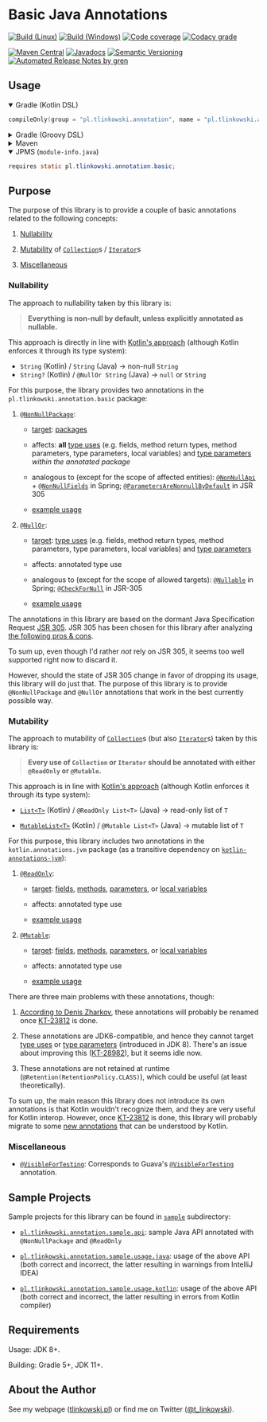 # Basic Java Annotations

[![Build (Linux)](https://img.shields.io/travis/com/tlinkowski/basic-annotations/master?logo=linux)](https://travis-ci.com/tlinkowski/basic-annotations)
[![Build (Windows)](https://img.shields.io/appveyor/ci/tlinkowski/basic-annotations/master?logo=windows)](https://ci.appveyor.com/project/tlinkowski/basic-annotations/branch/master)
[![Code coverage](https://img.shields.io/codecov/c/github/tlinkowski/basic-annotations)](https://codecov.io/gh/tlinkowski/basic-annotations)
[![Codacy grade](https://img.shields.io/codacy/grade/00dfb34300b94e76b791732690fe8548)](https://app.codacy.com/project/tlinkowski/basic-annotations/dashboard)

[![Maven Central](https://img.shields.io/maven-central/v/pl.tlinkowski.annotation/pl.tlinkowski.annotation.basic?label=Maven%20Central)](https://search.maven.org/search?q=g:pl.tlinkowski.annotation)
[![Javadocs](https://javadoc.io/badge/pl.tlinkowski.annotation/pl.tlinkowski.annotation.basic.svg?color=blue)](https://javadoc.io/doc/pl.tlinkowski.annotation/pl.tlinkowski.annotation.basic)
[![Semantic Versioning](https://img.shields.io/badge/-semantic%20versioning-333333)](https://semver.org/)
[![Automated Release Notes by gren](https://img.shields.io/badge/%F0%9F%A4%96-release%20notes-00B2EE)](https://github-tools.github.io/github-release-notes/)

## Usage

<details open>
<summary>Gradle (Kotlin DSL)</summary>

```kotlin
compileOnly(group = "pl.tlinkowski.annotation", name = "pl.tlinkowski.annotation.basic", version = "x.y.z")
```

</details>

<details>
<summary>Gradle (Groovy DSL)</summary>

```groovy
compileOnly group: 'pl.tlinkowski.annotation', name: 'pl.tlinkowski.annotation.basic', version: 'x.y.z'
```

</details>

<details>
<summary>Maven</summary>

```xml
<dependency>
  <groupId>pl.tlinkowski.annotation</groupId>
  <artifactId>pl.tlinkowski.annotation.basic</artifactId>
  <version>x.y.z</version>
  <scope>provided</scope>
</dependency>
```

</details>

<details open>
<summary>JPMS (<code>module-info.java</code>)</summary>

```java
requires static pl.tlinkowski.annotation.basic;
```

</details>

## Purpose

The purpose of this library is to provide a couple of basic annotations related to the following concepts:

1.  [Nullability](#nullability)

2.  [Mutability](#mutability) of
    [`Collection`](https://docs.oracle.com/en/java/javase/11/docs/api/java.base/java/util/Collection.html)s /
    [`Iterator`](https://docs.oracle.com/en/java/javase/11/docs/api/java.base/java/util/Iterator.html)s

3.  [Miscellaneous](#miscellaneous)

### Nullability

The approach to nullability taken by this library is:

> **Everything is non-null by default, unless explicitly annotated as nullable.**

This approach is directly in line with [Kotlin's approach](https://kotlinlang.org/docs/reference/null-safety.html)
(although Kotlin enforces it through its type system):

-   `String` (Kotlin) / `String` (Java) → non-null `String`
-   `String?` (Kotlin) / `@NullOr String` (Java) → `null` or `String`

For this purpose, the library provides two annotations in the `pl.tlinkowski.annotation.basic` package:

1.  [`@NonNullPackage`](subprojects/pl.tlinkowski.annotation.basic/src/main/java/pl/tlinkowski/annotation/basic/NonNullPackage.java):

    -   [target](https://docs.oracle.com/en/java/javase/11/docs/api/java.base/java/lang/annotation/Target.html):
        [packages](https://docs.oracle.com/en/java/javase/11/docs/api/java.base/java/lang/annotation/ElementType.html#PACKAGE)

    -   affects: **all** [type uses](https://docs.oracle.com/en/java/javase/11/docs/api/java.base/java/lang/annotation/ElementType.html#TYPE_USE)
        (e.g. fields, method return types, method parameters, type parameters, local variables) and
        [type parameters](https://docs.oracle.com/en/java/javase/11/docs/api/java.base/java/lang/annotation/ElementType.html#TYPE_PARAMETER)
        *within the annotated package*

    -   analogous to (except for the scope of affected entities):
        [`@NonNullApi`](https://docs.spring.io/spring/docs/current/javadoc-api/org/springframework/lang/NonNullApi.html) + 
        [`@NonNullFields`](https://docs.spring.io/spring/docs/current/javadoc-api/org/springframework/lang/NonNullFields.html)
        in Spring;
        [`@ParametersAreNonnullByDefault`](https://static.javadoc.io/com.google.code.findbugs/jsr305/3.0.2/javax/annotation/ParametersAreNonnullByDefault.html)
        in JSR 305

    -   [example usage](subprojects/sample-java-api/src/main/java/pl/tlinkowski/sample/api/annotated/nullability/package-info.java#L21-L24)

2.  [`@NullOr`](subprojects/pl.tlinkowski.annotation.basic/src/main/java/pl/tlinkowski/annotation/basic/NullOr.java):

    -   [target](https://docs.oracle.com/en/java/javase/11/docs/api/java.base/java/lang/annotation/Target.html):
        [type uses](https://docs.oracle.com/en/java/javase/11/docs/api/java.base/java/lang/annotation/ElementType.html#TYPE_USE)
        (e.g. fields, method return types, method parameters, type parameters, local variables) and
        [type parameters](https://docs.oracle.com/en/java/javase/11/docs/api/java.base/java/lang/annotation/ElementType.html#TYPE_PARAMETER)

    -   affects: annotated type use

    -   analogous to (except for the scope of allowed targets):
        [`@Nullable`](https://docs.spring.io/spring/docs/current/javadoc-api/org/springframework/lang/Nullable.html)
        in Spring;
        [`@CheckForNull`](https://static.javadoc.io/com.google.code.findbugs/jsr305/3.0.2/javax/annotation/CheckForNull.html)
        in JSR-305

    -   [example usage](subprojects/sample-java-api/src/main/java/pl/tlinkowski/sample/api/annotated/nullability/NullabilityAnnotatedSample.java#L33-L41)

The annotations in this library are based on the dormant Java Specification Request 
[JSR 305](https://jcp.org/en/jsr/detail?id=305). JSR 305 has been chosen for this library after analyzing
[the following pros & cons](https://blog.tlinkowski.pl/2019/when-to-use-jsr-305-for-nullability-in-java#assessment-of-jsr-305).

To sum up, even though I'd rather *not* rely on JSR 305, it seems too well supported right now to discard it.

However, should the state of JSR 305 change in favor of dropping its usage, this library will do just that. The purpose
of this library is to provide `@NonNullPackage` and `@NullOr` annotations that work in the best currently 
possible way.

### Mutability

The approach to mutability of [`Collection`](https://docs.oracle.com/en/java/javase/11/docs/api/java.base/java/util/Collection.html)s
(but also [`Iterator`](https://docs.oracle.com/en/java/javase/11/docs/api/java.base/java/util/Iterator.html)s)
taken by this library is:

> **Every use of `Collection` or `Iterator` should be annotated with either `@ReadOnly` or `@Mutable`.**

This approach is in line with [Kotlin's approach](https://kotlinlang.org/docs/reference/collections.html)
(although Kotlin enforces it through its type system):

-   [`List<T>`](https://kotlinlang.org/api/latest/jvm/stdlib/kotlin.collections/-list/index.html) (Kotlin)
    / `@ReadOnly List<T>` (Java) → read-only list of `T`

-   [`MutableList<T>`](https://kotlinlang.org/api/latest/jvm/stdlib/kotlin.collections/-mutable-list/index.html) (Kotlin)
    / `@Mutable List<T>` (Java) → mutable list of `T`

For this purpose, this library includes two annotations in the `kotlin.annotations.jvm` package
(as a transitive dependency on [`kotlin-annotations-jvm`](https://mvnrepository.com/artifact/org.jetbrains.kotlin/kotlin-annotations-jvm)):

1.  [`@ReadOnly`](https://github.com/JetBrains/kotlin/blob/master/libraries/tools/kotlin-annotations-jvm/src/kotlin/annotations/jvm/ReadOnly.java):

    -   [target](https://docs.oracle.com/en/java/javase/11/docs/api/java.base/java/lang/annotation/Target.html):
        [fields](https://docs.oracle.com/en/java/javase/11/docs/api/java.base/java/lang/annotation/ElementType.html#FIELD),
        [methods](https://docs.oracle.com/en/java/javase/11/docs/api/java.base/java/lang/annotation/ElementType.html#METHOD),
        [parameters](https://docs.oracle.com/en/java/javase/11/docs/api/java.base/java/lang/annotation/ElementType.html#PARAMETER),
        or [local variables](https://docs.oracle.com/en/java/javase/11/docs/api/java.base/java/lang/annotation/ElementType.html#LOCAL_VARIABLE)

    -   affects: annotated type use

    -   [example usage](subprojects/sample-java-api/src/main/java/pl/tlinkowski/sample/api/annotated/mutability/MutabilityAnnotatedSample.java#L30-L33)

2.  [`@Mutable`](https://github.com/JetBrains/kotlin/blob/master/libraries/tools/kotlin-annotations-jvm/src/kotlin/annotations/jvm/Mutable.java):
 
    -   [target](https://docs.oracle.com/en/java/javase/11/docs/api/java.base/java/lang/annotation/Target.html):
        [fields](https://docs.oracle.com/en/java/javase/11/docs/api/java.base/java/lang/annotation/ElementType.html#FIELD),
        [methods](https://docs.oracle.com/en/java/javase/11/docs/api/java.base/java/lang/annotation/ElementType.html#METHOD),
        [parameters](https://docs.oracle.com/en/java/javase/11/docs/api/java.base/java/lang/annotation/ElementType.html#PARAMETER),
        or [local variables](https://docs.oracle.com/en/java/javase/11/docs/api/java.base/java/lang/annotation/ElementType.html#LOCAL_VARIABLE)

    -   affects: annotated type use

    -   [example usage](subprojects/sample-java-api/src/main/java/pl/tlinkowski/sample/api/annotated/mutability/MutabilityAnnotatedSample.java#L35-L38)

There are three main problems with these annotations, though:

1.  [According to Denis Zharkov](https://youtrack.jetbrains.com/issue/KT-6878#focus=streamItem-27-3198699.0-0),
    these annotations will probably be renamed once [KT-23812](https://youtrack.jetbrains.com/issue/KT-23812) is done.

2.  These annotations are JDK6-compatible, and hence they cannot target
    [type uses](https://docs.oracle.com/en/java/javase/11/docs/api/java.base/java/lang/annotation/ElementType.html#TYPE_USE)
    or [type parameters](https://docs.oracle.com/en/java/javase/11/docs/api/java.base/java/lang/annotation/ElementType.html#TYPE_PARAMETER)
    (introduced in JDK 8). There's an issue about improving this ([KT-28982](https://youtrack.jetbrains.com/issue/KT-28982)),
    but it seems idle now.

3.  These annotations are not retained at runtime (`@Retention(RetentionPolicy.CLASS)`), which could be useful
    (at least theoretically).

To sum up, the main reason this library does not introduce its own annotations is that Kotlin wouldn't recognize them,
and they are very useful for Kotlin interop. However, once [KT-23812](https://youtrack.jetbrains.com/issue/KT-23812)
is done, this library will probably migrate to some
[new annotations](https://github.com/Kotlin/KEEP/blob/jvm-meta-annotations-artifact/proposals/jvm-meta-annotations-artifact.md)
that can be understood by Kotlin.

### Miscellaneous

-   [`@VisibleForTesting`](subprojects/pl.tlinkowski.annotation.basic/src/main/java/pl/tlinkowski/annotation/basic/VisibleForTesting.java):
    Corresponds to Guava's
    [`@VisibleForTesting`](https://google.github.io/guava/releases/28.0-jre/api/docs/com/google/common/annotations/VisibleForTesting.html)
    annotation.

## Sample Projects

Sample projects for this library can be found in [`sample`](subprojects/sample) subdirectory:

-   [`pl.tlinkowski.annotation.sample.api`](subprojects/sample/pl.tlinkowski.annotation.sample.api):
    sample Java API annotated with `@NonNullPackage` and `@ReadOnly`

-   [`pl.tlinkowski.annotation.sample.usage.java`](subprojects/sample/pl.tlinkowski.annotation.sample.usage.java):
    usage of the above API (both correct and incorrect, the latter resulting in warnings from IntelliJ IDEA)

-   [`pl.tlinkowski.annotation.sample.usage.kotlin`](subprojects/sample/pl.tlinkowski.annotation.sample.usage.kotlin):
    usage of the above API (both correct and incorrect, the latter resulting in errors from Kotlin compiler)

## Requirements

Usage: JDK 8+.

Building: Gradle 5+, JDK 11+.

## About the Author

See my webpage ([tlinkowski.pl](https://tlinkowski.pl/)) or
find me on Twitter ([@t_linkowski](https://twitter.com/t_linkowski)).
